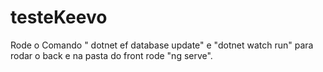 # testeKeevo

Rode o Comando " dotnet ef database update" e "dotnet watch run" para rodar o back e na pasta do front rode "ng serve".